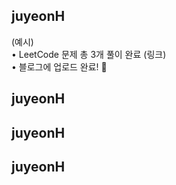 <h2>juyeonH</h2>(예시)<br>• LeetCode 문제 총 3개 풀이 완료 (링크)<br>• 블로그에 업로드 완료! 🎉<h2>juyeonH</h2><h2>juyeonH</h2><h2>juyeonH</h2>